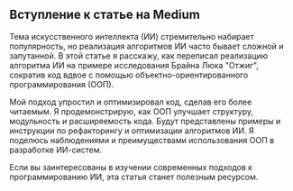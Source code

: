 ## Вступление к статье на Medium

Тема искусственного интеллекта (ИИ) стремительно набирает популярность,
но реализация алгоритмов ИИ часто бывает сложной и запутанной. 
В этой статье я расскажу, как переписал реализацию алгоритма ИИ
на примере исследования Брайна Люка "Отжиг", 
сократив код вдвое с помощью объектно-ориентированного программирования (ООП).

Мой подход упростил и оптимизировал код, сделав его более читаемым. 
Я продемонстрирую, как ООП улучшает структуру, модульность и расширяемость кода. 
Будут представлены примеры и инструкции по рефакторингу и оптимизации алгоритмов ИИ. 
Я поделюсь наблюдениями и преимуществами использования ООП в разработке ИИ-систем.

Если вы заинтересованы в изучении современных подходов к программированию ИИ,
эта статья станет полезным ресурсом.
